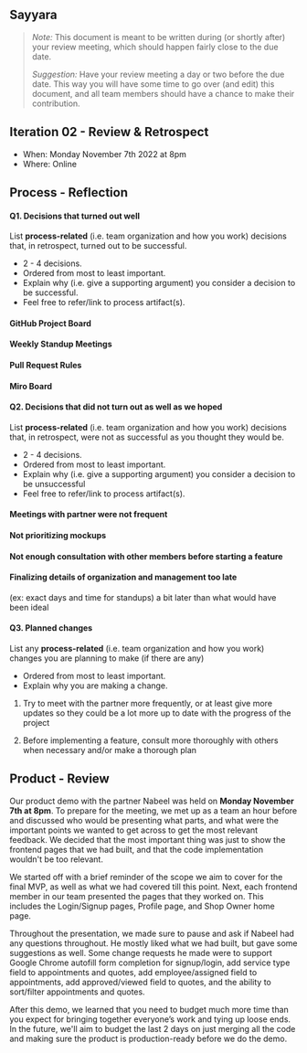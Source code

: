 ## Sayyara

> _Note:_ This document is meant to be written during (or shortly after) your review meeting, which should happen fairly close to the due date.
>
> _Suggestion:_ Have your review meeting a day or two before the due date. This way you will have some time to go over (and edit) this document, and all team members should have a chance to make their contribution.


## Iteration 02 - Review & Retrospect

* When: Monday November 7th 2022 at 8pm
* Where: Online

## Process - Reflection


#### Q1. Decisions that turned out well

List **process-related** (i.e. team organization and how you work) decisions that, in retrospect, turned out to be successful.


* 2 - 4 decisions.
* Ordered from most to least important.
* Explain why (i.e. give a supporting argument) you consider a decision to be successful.
* Feel free to refer/link to process artifact(s).

#### GitHub Project Board


#### Weekly Standup Meetings


#### Pull Request Rules


#### Miro Board



#### Q2. Decisions that did not turn out as well as we hoped

List **process-related** (i.e. team organization and how you work) decisions that, in retrospect, were not as successful as you thought they would be.

* 2 - 4 decisions.
* Ordered from most to least important.
* Explain why (i.e. give a supporting argument) you consider a decision to be unsuccessful
* Feel free to refer/link to process artifact(s).


#### Meetings with partner were not frequent


#### Not prioritizing mockups


#### Not enough consultation with other members before starting a feature


#### Finalizing details of organization and management too late
(ex: exact days and time for standups) a bit later than what would have been ideal



#### Q3. Planned changes

List any **process-related** (i.e. team organization and how you work) changes you are planning to make (if there are any)

* Ordered from most to least important.
* Explain why you are making a change.


1. Try to meet with the partner more frequently, or at least give more updates so they could be a lot more up to date with the progress of the project

2. Before implementing a feature, consult more thoroughly with others when necessary and/or make a thorough plan



## Product - Review

Our product demo with the partner Nabeel was held on **Monday November 7th at 8pm**. To prepare for the meeting, we met up as a team an hour before and discussed who would be presenting what parts, and what were the important points we wanted to get across to get the most relevant feedback. We decided that the most important thing was just to show the frontend pages that we had built, and that the code implementation wouldn't be too relevant. 

We started off with a brief reminder of the scope we aim to cover for the final MVP, as well as what we had covered till this point. Next, each frontend member in our team presented the pages that they worked on. This includes the Login/Signup pages, Profile page, and Shop Owner home page.

Throughout the presentation, we made sure to pause and ask if Nabeel had any questions throughout. He mostly liked what we had built, but gave some suggestions as well.
Some change requests he made were to support Google Chrome autofill form completion for signup/login, add service type field to appointments and quotes, add employee/assigned field to appointments, add approved/viewed field to quotes, and the ability to sort/filter appointments and quotes.

After this demo, we learned that you need to budget much more time than you expect for bringing together everyone’s work and tying up loose ends. In the future, we'll aim to budget the last 2 days on just merging all the code and making sure the product is production-ready before we do the demo.